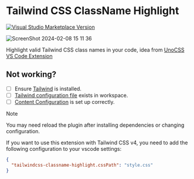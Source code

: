 # Tailwind CSS ClassName Highlight

<a href="https://marketplace.visualstudio.com/items?itemName=hyoban.tailwindcss-classname-highlight&ssr=false#overview" target="__blank"><img src="https://img.shields.io/visual-studio-marketplace/v/hyoban.tailwindcss-classname-highlight.svg?color=eee&amp;label=VS%20Code%20Marketplace&logo=visual-studio-code" alt="Visual Studio Marketplace Version" /></a>

![ScreenShot 2024-02-08 15 11 36](https://github.com/hyoban/tailwindcss-classname-highlight/assets/38493346/81cf883b-67a5-4db8-84b8-f1ae4121a0fc)

Highlight valid Tailwind CSS class names in your code, idea from [UnoCSS VS Code Extension](https://unocss.dev/integrations/vscode)

## Not working?

- [ ] Ensure [Tailwind](https://tailwindcss.com/docs/installation) is installed.
- [ ] [Tailwind configuration file](https://tailwindcss.com/docs/configuration) exists in workspace.
- [ ] [Content Configuration](https://tailwindcss.com/docs/content-configuration) is set up correctly.

> [!NOTE]
> You may need reload the plugin after installing dependencies or changing configuration.

If you want to use this extension with Tailwind CSS v4, you need to add the following configuration to your vscode settings:

```json
{
  "tailwindcss-classname-highlight.cssPath": "style.css"
}
```
